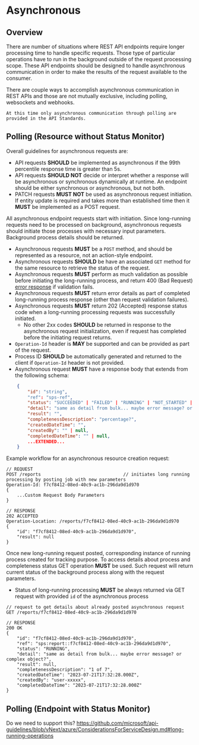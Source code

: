 # Asynchronous

## Overview

There are number of situations where REST API endpoints require longer processing time to handle specific requests. Those type of particular operations have to run in the background outside of the request processing scope. These API endpoints should be designed to handle asynchronous communication in order to make the results of the request available to the consumer.

There are couple ways to accomplish asynchronous communication in REST APIs and those are not mutually exclusive, including polling, websockets and webhooks.

```note
At this time only asynchronous communication through polling are provided in the API Standards.
```

## Polling (Resource without Status Monitor)

Overall guidelines for asynchronous requests are:
- API requests **SHOULD** be implemented as asynchronous if the 99th percentile response time is greater than 5s.
- API requests **SHOULD NOT** decide or interpret whether a response will be asynchronous or synchronous dynamically at runtime. An endpoint should be either synchronous or asynchronous, but not both.
- PATCH requests **MUST NOT** be used as asynchronous request initiation. If entity update is required and takes more than established time then it **MUST** be implemented as a POST request.

All asynchronous endpoint requests start with initiation. Since long-running requests need to be processed on background, asynchronous requests should initiate those processes with necessary input parameters. Background process details should be returned.

- Asynchronous requests **MUST** be a `POST` method, and should be represented as a resource, not an action-style endpoint.
- Asynchronous requests **SHOULD** be have an associated `GET` method for the same resource to retrieve the status of the request.
- Asynchronous requests **MUST** perform as much validation as possible before initiating the long-running process, and return 400 (Bad Request) [error response](errors.md) if validation fails.
- Asynchronous requests **MUST** return error details as part of completed long-running process response (other than request validation failures).
- Asynchronous requests **MUST** return 202 (Accepted) response status code when a long-running processing requests was successfully initiated.
    - No other 2xx codes **SHOULD** be returned in response to the asynchronous request initialization, even if request has completed before the initiating request returns.
- `Operation-Id` header is **MAY** be supported and can be provided as part of the request.
- Process ID **SHOULD** be automatically generated and returned to the client if `Operation-Id` header is not provided.
- Asynchronous request **MUST** have a response body that extends from the following schema:
```json
    {
        "id": "string",                                                                 // required: unique id representing the resource
        "ref": "sps-ref",                                                               // optional
        "status": "SUCCEEDED" | "FAILED" | "RUNNING" | "NOT_STARTED" | "CANCELED",      // required
        "detail": "same as detail from bulk... maybe error message? or complex object?",// required
        "result": "",                                                                   // optional
        "completenessDescription": "percentage?",                                       // optional
        "createdDateTime": "",                                                          // required
        "createdBy": "" | null,                                                         // optional
        "completedDateTime": "" | null,                                                 // required
        ...EXTENDED...
    }
```

Example workflow for an asynchronous resource creation request:

```
// REQUEST
POST /reports                               // initiates long running processing by posting job with new parameters
Operation-Id: f7cf8412-08ed-40c9-ac1b-296da9d1d970
{
    ...Custom Request Body Parameters
}

// RESPONSE
202 ACCEPTED
Operation-Location: /reports/f7cf8412-08ed-40c9-ac1b-296da9d1d970
{
    "id": "f7cf8412-08ed-40c9-ac1b-296da9d1d970",
    "result": null
}
```

Once new long-running request posted, corresponding instance of running process created for tracking purpose. To access details about process and completeness status GET operation **MUST** be used. Such request will return current status of the background process along with the request parameters.

- Status of long-running processing **MUST** be always returned via GET request with provided `id` of the asynchronous process

```
// request to get details about already posted asynchronous request
GET /reports/f7cf8412-08ed-40c9-ac1b-296da9d1d970

// RESPONSE
200 OK
{
    "id": "f7cf8412-08ed-40c9-ac1b-296da9d1d970",                                                               
    "ref": "sps:report::f7cf8412-08ed-40c9-ac1b-296da9d1d970",
    "status": "RUNNING",
    "detail": "same as detail from bulk... maybe error message? or complex object?",
    "result": null,
    "completenessDescription": "1 of 7",
    "createdDateTime": "2023-07-21T17:32:28.000Z",
    "createdBy": "user-xxxxx",
    "completedDateTime": "2023-07-21T17:32:28.000Z"
}
```

## Polling (Endpoint with Status Monitor)

Do we need to support this? https://github.com/microsoft/api-guidelines/blob/vNext/azure/ConsiderationsForServiceDesign.md#long-running-operations